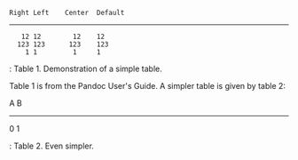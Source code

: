     Right Left    Center  Default
  ------- ------ -------- ---------
       12 12        12    12
      123 123      123    123
        1 1         1     1

  : Table 1. Demonstration of a simple table.

Table 1 is from the Pandoc User's Guide. A simpler table is given by
table 2:

  A   B
  --- ---
  0   1

  : Table 2. Even simpler.


